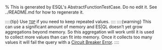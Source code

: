 % This is generated by ESQL's AbstractFunctionTestCase. Do no edit it. See ../README.md for how to regenerate it.

::::{tip}
Use [`TOP`](/reference/query-languages/esql/functions-operators/aggregation-functions.md#esql-top)
if you need to keep repeated values.
::::
::::{warning}
This can use a significant amount of memory and ES|QL doesn’t yet
grow aggregations beyond memory. So this aggregation will work until
it is used to collect more values than can fit into memory. Once it
collects too many values it will fail the query with
a [Circuit Breaker Error](docs-content://troubleshoot/elasticsearch/circuit-breaker-errors.md).
::::
